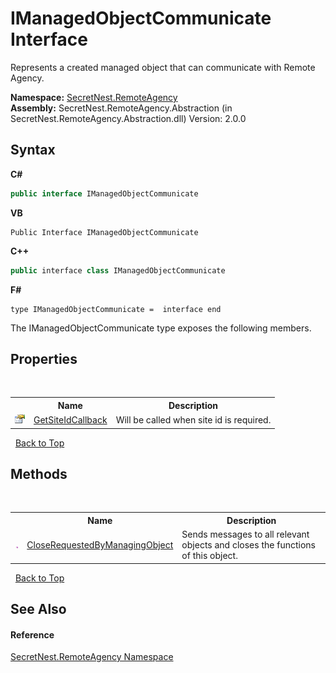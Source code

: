 # IManagedObjectCommunicate Interface
 

Represents a created managed object that can communicate with Remote Agency.

**Namespace:**&nbsp;<a href="N_SecretNest_RemoteAgency">SecretNest.RemoteAgency</a><br />**Assembly:**&nbsp;SecretNest.RemoteAgency.Abstraction (in SecretNest.RemoteAgency.Abstraction.dll) Version: 2.0.0

## Syntax

**C#**<br />
``` C#
public interface IManagedObjectCommunicate
```

**VB**<br />
``` VB
Public Interface IManagedObjectCommunicate
```

**C++**<br />
``` C++
public interface class IManagedObjectCommunicate
```

**F#**<br />
``` F#
type IManagedObjectCommunicate =  interface end
```

The IManagedObjectCommunicate type exposes the following members.


## Properties
&nbsp;<table><tr><th></th><th>Name</th><th>Description</th></tr><tr><td>![Public property](media/pubproperty.gif "Public property")</td><td><a href="P_SecretNest_RemoteAgency_IManagedObjectCommunicate_GetSiteIdCallback">GetSiteIdCallback</a></td><td>
Will be called when site id is required.</td></tr></table>&nbsp;
<a href="#imanagedobjectcommunicate-interface">Back to Top</a>

## Methods
&nbsp;<table><tr><th></th><th>Name</th><th>Description</th></tr><tr><td>![Public method](media/pubmethod.gif "Public method")</td><td><a href="M_SecretNest_RemoteAgency_IManagedObjectCommunicate_CloseRequestedByManagingObject">CloseRequestedByManagingObject</a></td><td>
Sends messages to all relevant objects and closes the functions of this object.</td></tr></table>&nbsp;
<a href="#imanagedobjectcommunicate-interface">Back to Top</a>

## See Also


#### Reference
<a href="N_SecretNest_RemoteAgency">SecretNest.RemoteAgency Namespace</a><br />